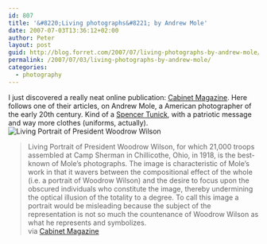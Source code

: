 ```yaml
---
id: 807
title: '&#8220;Living photographs&#8221; by Andrew Mole'
date: 2007-07-03T13:36:12+02:00
author: Peter
layout: post
guid: http://blog.forret.com/2007/07/living-photographs-by-andrew-mole/
permalink: /2007/07/03/living-photographs-by-andrew-mole/
categories:
  - photography
---
```

I just discovered a really neat online publication: [Cabinet Magazine](http://cabinetmagazine.org). Here follows one of their articles, on Andrew Mole, a American photographer of the early 20th century. Kind of a [Spencer Tunick](http://en.wikipedia.org/wiki/Spencer_Tunick), with a patriotic message and way more clothes (uniforms, actually).  
![Living Portrait of President Woodrow Wilson](http://cabinetmagazine.org/issues/24/assets/images/kaplan3.jpg) 

> Living Portrait of President Woodrow Wilson, for which 21,000 troops assembled at Camp Sherman in Chillicothe, Ohio, in 1918, is the best-known of Mole’s photographs. The image is characteristic of Mole’s work in that it wavers between the compositional effect of the whole (i.e. a portrait of Woodrow Wilson) and the desire to focus upon the obscured individuals who constitute the image, thereby undermining the optical illusion of the totality to a degree. To call this image a portrait would be misleading because the subject of the representation is not so much the countenance of Woodrow Wilson as what he represents and symbolizes.  
> via [Cabinet Magazine](http://cabinetmagazine.org/issues/24/kaplan.php)